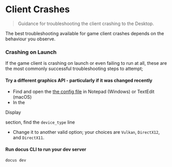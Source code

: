 # Client Crashes

> Guidance for troubleshooting the client crashing to the Desktop.

The best troubleshooting available for game client crashes depends on the behaviour you observe.

### Crashing on Launch

If the game client is crashing on launch or even failing to run at all, these are the most commonly successful troubleshooting steps to attempt;

<steps level="4">

#### Try a different graphics API - particularly if it was changed recently

- Find and open the [the config file](/information/config-file) in Notepad (Windows) or TextEdit (macOS)
- In the <span>

Display

</span>

 section, find the `device_type` line
- Change it to another valid option; your choices are `Vulkan`, `DirectX12`, and `DirectX11`.

#### Run docus CLI to run your dev server

```bash [Terminal]
docus dev
```

</steps>

